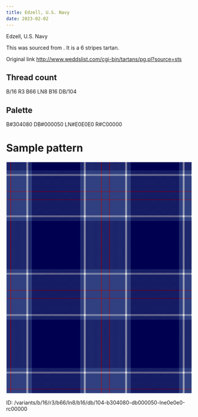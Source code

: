 ```yaml
---
title: Edzell, U.S. Navy
date: 2023-02-02
---
```

Edzell, U.S. Navy

This was sourced from <no value>.  It is a 6 stripes tartan.

Original link http://www.weddslist.com/cgi-bin/tartans/pg.pl?source=sts

## Thread count
B/16 R3 B66 LN8 B16 DB/104

## Palette
B#304080 DB#000050 LN#E0E0E0 R#C00000

# Sample pattern

![Tartan detail](tartan.png "B/16 R3 B66 LN8 B16 DB/104 tartan")

ID: /variants/b/16/r3/b66/ln8/b16/db/104-b304080-db000050-lne0e0e0-rc00000